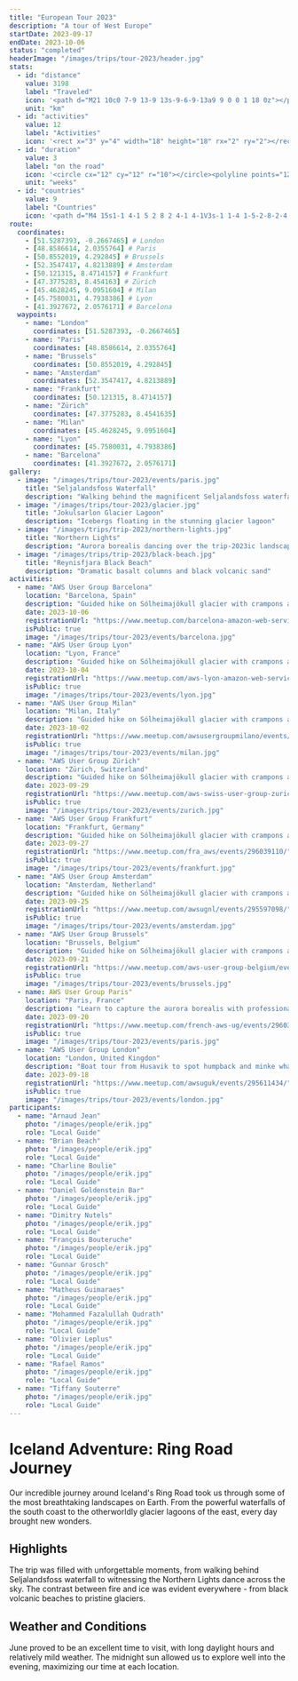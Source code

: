 ```yaml
---
title: "European Tour 2023"
description: "A tour of West Europe"
startDate: 2023-09-17
endDate: 2023-10-06
status: "completed"
headerImage: "/images/trips/tour-2023/header.jpg"
stats:
  - id: "distance"
    value: 3198
    label: "Traveled"
    icon: '<path d="M21 10c0 7-9 13-9 13s-9-6-9-13a9 9 0 0 1 18 0z"></path><circle cx="12" cy="10" r="3"></circle>'
    unit: "km"
  - id: "activities"
    value: 12
    label: "Activities"
    icon: '<rect x="3" y="4" width="18" height="18" rx="2" ry="2"></rect><line x1="16" y1="2" x2="16" y2="6"></line><line x1="8" y1="2" x2="8" y2="6"></line><line x1="3" y1="10" x2="21" y2="10"></line>'
  - id: "duration"
    value: 3
    label: "on the road"
    icon: '<circle cx="12" cy="12" r="10"></circle><polyline points="12,6 12,12 16,14"></polyline>'
    unit: "weeks"
  - id: "countries"
    value: 9
    label: "Countries"
    icon: '<path d="M4 15s1-1 4-1 5 2 8 2 4-1 4-1V3s-1 1-4 1-5-2-8-2-4 1-4 1z"></path><line x1="4" y1="22" x2="4" y2="15"></line>'
route:
  coordinates:
    - [51.5287393, -0.2667465] # London
    - [48.8586614, 2.0355764] # Paris
    - [50.8552019, 4.292845] # Brussels
    - [52.3547417, 4.8213889] # Amsterdam
    - [50.121315, 8.4714157] # Frankfurt
    - [47.3775283, 8.454163] # Zürich
    - [45.4628245, 9.0951604] # Milan
    - [45.7580031, 4.7938386] # Lyon
    - [41.3927672, 2.0576171] # Barcelona
  waypoints:
    - name: "London"
      coordinates: [51.5287393, -0.2667465]
    - name: "Paris"
      coordinates: [48.8586614, 2.0355764]
    - name: "Brussels"
      coordinates: [50.8552019, 4.292845]
    - name: "Amsterdam"
      coordinates: [52.3547417, 4.8213889]
    - name: "Frankfurt"
      coordinates: [50.121315, 8.4714157]
    - name: "Zürich"
      coordinates: [47.3775283, 8.4541635]
    - name: "Milan"
      coordinates: [45.4628245, 9.0951604]
    - name: "Lyon"
      coordinates: [45.7580031, 4.7938386]
    - name: "Barcelona"
      coordinates: [41.3927672, 2.0576171]
gallery:
  - image: "/images/trips/tour-2023/events/paris.jpg"
    title: "Seljalandsfoss Waterfall"
    description: "Walking behind the magnificent Seljalandsfoss waterfall at sunset"
  - image: "/images/trips/tour-2023/glacier.jpg"
    title: "Jokulsarlon Glacier Lagoon"
    description: "Icebergs floating in the stunning glacier lagoon"
  - image: "/images/trips/trip-2023/northern-lights.jpg"
    title: "Northern Lights"
    description: "Aurora borealis dancing over the trip-2023ic landscape"
  - image: "/images/trips/trip-2023/black-beach.jpg"
    title: "Reynisfjara Black Beach"
    description: "Dramatic basalt columns and black volcanic sand"
activities:
  - name: "AWS User Group Barcelona"
    location: "Barcelona, Spain"
    description: "Guided hike on Sólheimajökull glacier with crampons and ice axes"
    date: 2023-10-06
    registrationUrl: "https://www.meetup.com/barcelona-amazon-web-services-meetup/events/295672224/"
    isPublic: true
    image: "/images/trips/tour-2023/events/barcelona.jpg"
  - name: "AWS User Group Lyon"
    location: "Lyon, France"
    description: "Guided hike on Sólheimajökull glacier with crampons and ice axes"
    date: 2023-10-04
    registrationUrl: "https://www.meetup.com/aws-lyon-amazon-web-services-user-group/events/295732348/"
    isPublic: true
    image: "/images/trips/tour-2023/events/lyon.jpg"
  - name: "AWS User Group Milan"
    location: "Milan, Italy"
    description: "Guided hike on Sólheimajökull glacier with crampons and ice axes"
    date: 2023-10-02
    registrationUrl: "https://www.meetup.com/awsusergroupmilano/events/295954321/"
    isPublic: true
    image: "/images/trips/tour-2023/events/milan.jpg"
  - name: "AWS User Group Zürich"
    location: "Zürich, Switzerland"
    description: "Guided hike on Sólheimajökull glacier with crampons and ice axes"
    date: 2023-09-29
    registrationUrl: "https://www.meetup.com/aws-swiss-user-group-zurich/events/296107551/"
    isPublic: true
    image: "/images/trips/tour-2023/events/zurich.jpg"
  - name: "AWS User Group Frankfurt"
    location: "Frankfurt, Germany"
    description: "Guided hike on Sólheimajökull glacier with crampons and ice axes"
    date: 2023-09-27
    registrationUrl: "https://www.meetup.com/fra_aws/events/296039110/"
    isPublic: true
    image: "/images/trips/tour-2023/events/frankfurt.jpg"
  - name: "AWS User Group Amsterdam"
    location: "Amsterdam, Netherland"
    description: "Guided hike on Sólheimajökull glacier with crampons and ice axes"
    date: 2023-09-25
    registrationUrl: "https://www.meetup.com/awsugnl/events/295597098/"
    isPublic: true
    image: "/images/trips/tour-2023/events/amsterdam.jpg"
  - name: "AWS User Group Brussels"
    location: "Brussels, Belgium"
    description: "Guided hike on Sólheimajökull glacier with crampons and ice axes"
    date: 2023-09-21
    registrationUrl: "https://www.meetup.com/aws-user-group-belgium/events/295908955/"
    isPublic: true
    image: "/images/trips/tour-2023/events/brussels.jpg"
  - name: AWS User Group Paris"
    location: "Paris, France"
    description: "Learn to capture the aurora borealis with professional techniques"
    date: 2023-09-20
    registrationUrl: "https://www.meetup.com/french-aws-ug/events/296035051/"
    isPublic: true
    image: "/images/trips/tour-2023/events/paris.jpg"
  - name: "AWS User Group London"
    location: "London, United Kingdon"
    description: "Boat tour from Husavik to spot humpback and minke whales"
    date: 2023-09-18
    registrationUrl: "https://www.meetup.com/awsuguk/events/295611434/"
    isPublic: true
    image: "/images/trips/tour-2023/events/london.jpg"
participants:
  - name: "Arnaud Jean"
    photo: "/images/people/erik.jpg"
    role: "Local Guide"
  - name: "Brian Beach"
    photo: "/images/people/erik.jpg"
    role: "Local Guide"
  - name: "Charline Boulie"
    photo: "/images/people/erik.jpg"
    role: "Local Guide"
  - name: "Daniel Goldenstein Bar"
    photo: "/images/people/erik.jpg"
    role: "Local Guide"
  - name: "Dimitry Nutels"
    photo: "/images/people/erik.jpg"
    role: "Local Guide"
  - name: "François Bouteruche"
    photo: "/images/people/erik.jpg"
    role: "Local Guide"
  - name: "Gunnar Grosch"
    photo: "/images/people/erik.jpg"
    role: "Local Guide"
  - name: "Matheus Guimaraes"
    photo: "/images/people/erik.jpg"
    role: "Local Guide"
  - name: "Mohammed Fazalullah Qudrath"
    photo: "/images/people/erik.jpg"
    role: "Local Guide"
  - name: "Olivier Leplus"
    photo: "/images/people/erik.jpg"
    role: "Local Guide"
  - name: "Rafael Ramos"
    photo: "/images/people/erik.jpg"
    role: "Local Guide"
  - name: "Tiffany Souterre"
    photo: "/images/people/erik.jpg"
    role: "Local Guide"
---
```


# Iceland Adventure: Ring Road Journey

Our incredible journey around Iceland's Ring Road took us through some of the most breathtaking landscapes on Earth. From the powerful waterfalls of the south coast to the otherworldly glacier lagoons of the east, every day brought new wonders.

## Highlights

The trip was filled with unforgettable moments, from walking behind Seljalandsfoss waterfall to witnessing the Northern Lights dance across the sky. The contrast between fire and ice was evident everywhere - from black volcanic beaches to pristine glaciers.

## Weather and Conditions

June proved to be an excellent time to visit, with long daylight hours and relatively mild weather. The midnight sun allowed us to explore well into the evening, maximizing our time at each location.
